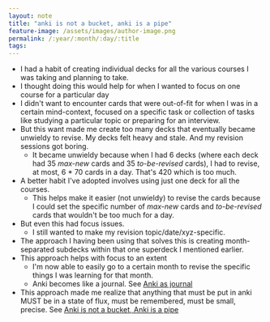 ```yaml
---
layout: note
title: "anki is not a bucket, anki is a pipe"
feature-image: /assets/images/author-image.png
permalink: /:year/:month/:day/:title
tags:
---
```


<ul>
	<li>I had a habit of creating individual decks for all the various courses I was taking and planning to take.</li>
	<li>I thought doing this would help for when I wanted to focus on one course for a particular day</li>
	<li>I didn't want to encounter cards that were out-of-fit for when I was in a certain mind-context, focused on a specific task or collection of tasks like studying a particular topic or preparing for an interview.</li>
	<li>But this want made me create too many decks that eventually became unwieldy to revise. My decks felt heavy and stale. And my revision sessions got boring.</li>
		<ul style="margin-top:0; margin-bottom:0;">
			<li>It became unwieldy because when I had 6 decks (where each deck had 35 <i>max-new</i> cards and 35 <i>to-be-revised</i> cards), I had to revise, at most, 6 * 70 cards in a day. That's 420 which is too much.</li>
		</ul>
	<li>A better habit I've adopted involves using just one deck for all the courses.</li>
		<ul style="margin-top:0; margin-bottom:0;">
			<li>This helps make it easier (not unwieldy) to revise the cards because I could set the specific number of <i>max-new</i> cards and <i>to-be-revised</i> cards that wouldn't be too much for a day.</li>
		</ul>
	<li>But even this had focus issues.</li>
		<ul style="margin-top:0; margin-bottom:0;">
			<li>I still wanted to make my revision topic/date/xyz-specific.</li>
		</ul>		
	<li>The approach I having been using that solves this is creating month-separated subdecks within that one superdeck I mentioned earlier.</li>
	<li>This approach helps with focus to an extent</li>
		<ul style="margin-top:0; margin-bottom:0;">
			<li>I'm now able to easily go to a certain month to revise the specific things I was learning for that month.</li>
			<li>Anki becomes like a journal. See <a href="">Anki as journal</a></li>
		</ul>
	<li>This approach made me realize that anything that must be put in anki MUST be in a state of flux, must be remembered, must be small, precise. See <a href="">Anki is not a bucket, Anki is a pipe</a></li>
</ul>
